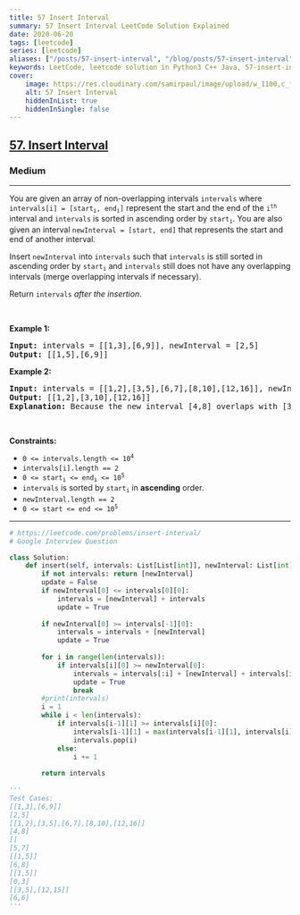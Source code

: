 ```yaml
---
title: 57 Insert Interval
summary: 57 Insert Interval LeetCode Solution Explained
date: 2020-06-20
tags: [leetcode]
series: [leetcode]
aliases: ["/posts/57-insert-interval", "/blog/posts/57-insert-interval", "/57-insert-interval"]
keywords: LeetCode, leetcode solution in Python3 C++ Java, 57-insert-interval solution
cover:
    image: https://res.cloudinary.com/samirpaul/image/upload/w_1100,c_fit,co_rgb:FFFFFF,l_text:Arial_70_bold:57 Insert Interval/problem-solving.webp
    alt: 57 Insert Interval
    hiddenInList: true
    hiddenInSingle: false
---
```



<h2><a href="https://leetcode.com/problems/insert-interval/">57. Insert Interval</a></h2><h3>Medium</h3><hr><div><p>You are given an array of non-overlapping intervals <code>intervals</code> where <code>intervals[i] = [start<sub>i</sub>, end<sub>i</sub>]</code> represent the start and the end of the <code>i<sup>th</sup></code> interval and <code>intervals</code> is sorted in ascending order by <code>start<sub>i</sub></code>. You are also given an interval <code>newInterval = [start, end]</code> that represents the start and end of another interval.</p>

<p>Insert <code>newInterval</code> into <code>intervals</code> such that <code>intervals</code> is still sorted in ascending order by <code>start<sub>i</sub></code> and <code>intervals</code> still does not have any overlapping intervals (merge overlapping intervals if necessary).</p>

<p>Return <code>intervals</code><em> after the insertion</em>.</p>

<p>&nbsp;</p>
<p><strong>Example 1:</strong></p>

<pre><strong>Input:</strong> intervals = [[1,3],[6,9]], newInterval = [2,5]
<strong>Output:</strong> [[1,5],[6,9]]
</pre>

<p><strong>Example 2:</strong></p>

<pre><strong>Input:</strong> intervals = [[1,2],[3,5],[6,7],[8,10],[12,16]], newInterval = [4,8]
<strong>Output:</strong> [[1,2],[3,10],[12,16]]
<strong>Explanation:</strong> Because the new interval [4,8] overlaps with [3,5],[6,7],[8,10].
</pre>

<p>&nbsp;</p>
<p><strong>Constraints:</strong></p>

<ul>
	<li><code>0 &lt;= intervals.length &lt;= 10<sup>4</sup></code></li>
	<li><code>intervals[i].length == 2</code></li>
	<li><code>0 &lt;= start<sub>i</sub> &lt;= end<sub>i</sub> &lt;= 10<sup>5</sup></code></li>
	<li><code>intervals</code> is sorted by <code>start<sub>i</sub></code> in <strong>ascending</strong> order.</li>
	<li><code>newInterval.length == 2</code></li>
	<li><code>0 &lt;= start &lt;= end &lt;= 10<sup>5</sup></code></li>
</ul>
</div>

---




```python
# https://leetcode.com/problems/insert-interval/
# Google Interview Question

class Solution:
    def insert(self, intervals: List[List[int]], newInterval: List[int]) -> List[List[int]]:
        if not intervals: return [newInterval]
        update = False
        if newInterval[0] <= intervals[0][0]:
            intervals = [newInterval] + intervals
            update = True
        
        if newInterval[0] >= intervals[-1][0]:
            intervals = intervals + [newInterval]
            update = True
        
        for i in range(len(intervals)):
            if intervals[i][0] >= newInterval[0]:
                intervals = intervals[:i] + [newInterval] + intervals[i:] 
                update = True
                break
        #print(intervals)
        i = 1
        while i < len(intervals):
            if intervals[i-1][1] >= intervals[i][0]:
                intervals[i-1][1] = max(intervals[i-1][1], intervals[i][1])
                intervals.pop(i)
            else:
                i += 1
        
        return intervals
                
'''
Test Cases:
[[1,3],[6,9]]
[2,5]
[[1,2],[3,5],[6,7],[8,10],[12,16]]
[4,8]
[]
[5,7]
[[1,5]]
[6,8]
[[1,5]]
[0,3]
[[3,5],[12,15]]
[6,6]
'''      
```

